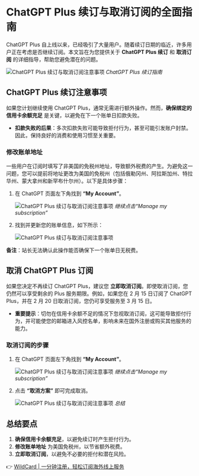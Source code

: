 # ChatGPT Plus 续订与取消订阅的全面指南

ChatGPT Plus 自上线以来，已经吸引了大量用户。随着续订日期的临近，许多用户正在考虑是否继续订阅。本文旨在为您提供关于 **ChatGPT Plus 续订** 和 **取消订阅** 的详细指导，帮助您避免潜在的问题。

![ChatGPT Plus 续订与取消订阅注意事项](https://bbtdd.com/img/187563034572.webp)
_ChatGPT Plus 续订指南_

## ChatGPT Plus 续订注意事项

如果您计划继续使用 ChatGPT Plus，通常无需进行额外操作。然而，**确保绑定的信用卡余额充足** 是关键，以避免在下一个账单日扣款失败。

- **扣款失败的后果**：多次扣款失败可能导致拒付行为，甚至可能引发账户封禁。因此，保持良好的消费和使用习惯至关重要。

### 修改账单地址

一些用户在订阅时填写了非美国的免税州地址，导致额外税费的产生。为避免这一问题，您可以提前将地址更改为美国的免税州（包括俄勒冈州、阿拉斯加州、特拉华州、蒙大拿州和新罕布什尔州）。以下是具体步骤：

1. 在 ChatGPT 页面左下角找到 **“My Account”**。
   
   ![ChatGPT Plus 续订与取消订阅注意事项](https://bbtdd.com/img/3552370933476.webp)
   _继续点击“Manage my subscription”_

2. 找到并更新您的账单信息，如下所示：

   ![ChatGPT Plus 续订与取消订阅注意事项](https://bbtdd.com/img/26547807268184.webp)

**备注**：站长无法确认此操作能否确保下一个账单日无税费。

## 取消 ChatGPT Plus 订阅

如果您决定不再续订 ChatGPT Plus，建议您 **立即取消订阅**。即使取消订阅，您仍然可以享受剩余的 Plus 服务期限。例如，如果您在 2 月 15 日订阅了 ChatGPT Plus，并在 2 月 20 日取消订阅，您仍可享受服务至 3 月 15 日。

- **重要提示**：切勿在信用卡余额不足的情况下忽视取消订阅，这可能导致拒付行为，并可能使您的邮箱进入风控名单，影响未来在国外注册或购买其他服务的能力。

### 取消订阅的步骤

1. 在 ChatGPT 页面左下角找到 **“My Account”**。

   ![ChatGPT Plus 续订与取消订阅注意事项](https://bbtdd.com/img/9075544995139.webp)
   _继续点击“Manage my subscription”_

2. 点击 **“取消方案”** 即可完成取消。

   ![ChatGPT Plus 续订与取消订阅注意事项](https://bbtdd.com/img/680498897937.webp)
   _总结_

## 总结要点

1. **确保信用卡余额充足**，以避免续订时产生拒付行为。
2. **修改账单地址** 为美国免税州，以节省额外税费。
3. **立即取消订阅**，以避免不必要的拒付和潜在风险。

👉 [WildCard | 一分钟注册，轻松订阅海外线上服务](https://bbtdd.com/WildCard)